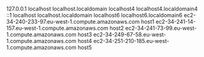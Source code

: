 127.0.0.1   localhost localhost.localdomain localhost4 localhost4.localdomain4
::1         localhost localhost.localdomain localhost6 localhost6.localdomain6
ec2-34-240-233-97.eu-west-1.compute.amazonaws.com    host1
ec2-34-241-14-157.eu-west-1.compute.amazonaws.com   host2
ec2-34-241-73-99.eu-west-1.compute.amazonaws.com   host3
ec2-34-249-67-58.eu-west-1.compute.amazonaws.com    host4
ec2-34-251-210-185.eu-west-1.compute.amazonaws.com    host5

